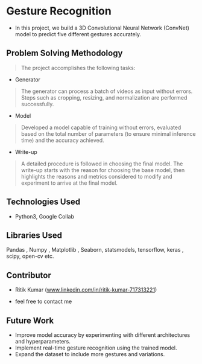 # Gesture Recognition
- In this project, we build a 3D Convolutional Neural Network (ConvNet) model to predict five different gestures accurately.
  
## Problem Solving Methodology
> The project accomplishes the following tasks:

- Generator
> The generator can process a batch of videos as input without errors. Steps such as cropping, resizing, and normalization are performed successfully.

- Model
> Developed a model capable of training without errors, evaluated based on the total number of parameters (to ensure minimal inference time) and the accuracy achieved.

- Write-up
> A detailed procedure is followed in choosing the final model. The write-up starts with the reason for choosing the base model, then highlights the reasons and metrics considered to modify and experiment to arrive at the final model. 

## Technologies Used
- Python3, Google Collab

## Libraries Used
Pandas , Numpy , Matplotlib , Seaborn, statsmodels, tensorflow, keras , scipy, open-cv etc.

## Contributor
* Ritik Kumar (www.linkedin.com/in/ritik-kumar-717313221)
  
- feel free to contact me

## Future Work
- Improve model accuracy by experimenting with different architectures and hyperparameters.
- Implement real-time gesture recognition using the trained model.
- Expand the dataset to include more gestures and variations.
